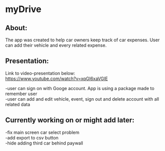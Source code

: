 # myDrive
## About:
The app was created to help car owners keep track of car expenses. User can add their vehicle and every related expense.
## Presentation:
Link to video-presentation below:    
https://www.youtube.com/watch?v=xqGI6xaVGlE   
      
-user can sign on with Googe account. App is using a package made to remember user    
-user can add and edit vehicle, event, sign out and delete account with all related data    
## Currently working on or might add later:
-fix main screen car select problem    
-add export to csv button    
-hide adding third car behind paywall
